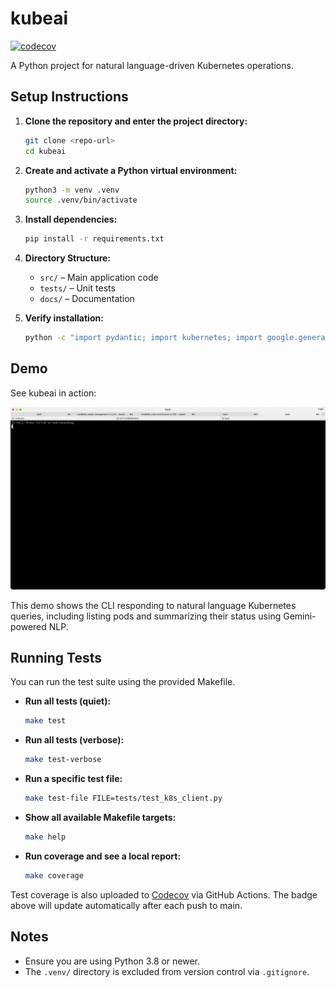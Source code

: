 # kubeai

[![codecov](https://codecov.io/gh/vishalud/kubeai/branch/main/graph/badge.svg)](https://codecov.io/gh/vishalud/kubeai)

A Python project for natural language-driven Kubernetes operations.

## Setup Instructions

1. **Clone the repository and enter the project directory:**
   ```bash
   git clone <repo-url>
   cd kubeai
   ```

2. **Create and activate a Python virtual environment:**
   ```bash
   python3 -m venv .venv
   source .venv/bin/activate
   ```

3. **Install dependencies:**
   ```bash
   pip install -r requirements.txt
   ```

4. **Directory Structure:**
   - `src/` – Main application code
   - `tests/` – Unit tests
   - `docs/` – Documentation

5. **Verify installation:**
   ```bash
   python -c "import pydantic; import kubernetes; import google.generativeai"
   ```

## Demo

See kubeai in action:

![kubeai demo](docs/t-rec_1.gif)

This demo shows the CLI responding to natural language Kubernetes queries, including listing pods and summarizing their status using Gemini-powered NLP.

## Running Tests

You can run the test suite using the provided Makefile.

- **Run all tests (quiet):**
  ```bash
  make test
  ```

- **Run all tests (verbose):**
  ```bash
  make test-verbose
  ```

- **Run a specific test file:**
  ```bash
  make test-file FILE=tests/test_k8s_client.py
  ```

- **Show all available Makefile targets:**
  ```bash
  make help
  ```

- **Run coverage and see a local report:**
  ```bash
  make coverage
  ```

Test coverage is also uploaded to [Codecov](https://codecov.io/gh/vishalud/kubeai) via GitHub Actions. The badge above will update automatically after each push to main.

## Notes
- Ensure you are using Python 3.8 or newer.
- The `.venv/` directory is excluded from version control via `.gitignore`. 